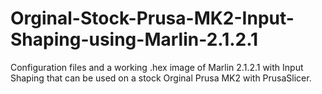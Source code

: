 # Orginal-Stock-Prusa-MK2-Input-Shaping-using-Marlin-2.1.2.1
Configuration files and a working .hex image of Marlin 2.1.2.1 with Input Shaping that can be used on a stock Orginal Prusa MK2 with PrusaSlicer. 
